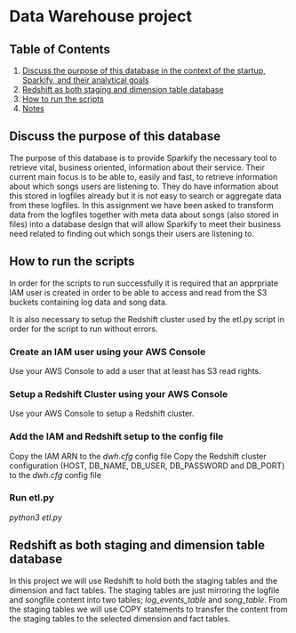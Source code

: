 # Data Warehouse project

## Table of Contents

1. [Discuss the purpose of this database in the context of the startup, Sparkify, and their analytical goals](#discuss)
2. [Redshift as both staging and dimension table database](#redshift)
3. [How to run the scripts](#run)
4. [Notes](#notes)

## <a name="discuss"></a>Discuss the purpose of this database
The purpose of this database is to provide Sparkify the necessary tool to retrieve vital, business oriented, information about their service. Their current main focus is to be able to, easily and fast, to retrieve information about which songs users are listening to. They do have information about this stored in logfiles already but it is not easy to search or aggregate data from these logfiles. In this assignment we have been asked to transform data from the logfiles together with meta data about songs (also stored in files) into a database design that will allow Sparkify to meet their business need related to finding out which songs their users are listening to.

## <a name="run"></a>How to run the scripts
In order for the scripts to run successfully it is required that an apprpriate IAM user is created in order to be able to access and read from the S3 buckets containing log data and song data.

It is also necessary to setup the Redshift cluster used by the etl.py script in order for the script to run without errors.

### Create an IAM user using your AWS Console
Use your AWS Console to add a user that at least has S3 read rights.

### Setup a Redshift Cluster using your AWS Console
Use your AWS Console to setup a Redshift cluster.

### Add the IAM and Redshift setup to the config file
Copy the IAM ARN to the _dwh.cfg_ config file
Copy the Redshift cluster configuration (HOST, DB_NAME, DB_USER, DB_PASSWORD and DB_PORT) to the _dwh.cfg_ config file

### Run etl.py
_python3 etl.py_

## <a name="redshift"></a>Redshift as both staging and dimension table database
In this project we will use Redshift to hold both the staging tables and the dimension and fact tables. The staging tables are just mirroring the logfile and songfile content into two tables; *log_events_table* and *song_table*. From the staging tables we will use COPY statements to transfer the content from the staging tables to the selected dimension and fact tables.